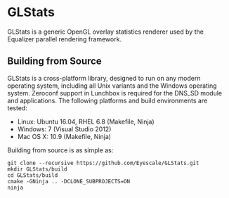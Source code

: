 # GLStats

GLStats is a generic OpenGL overlay statistics renderer used by the
Equalizer parallel rendering framework.

## Building from Source

GLStats is a cross-platform library, designed to run on any modern
operating system, including all Unix variants and the Windows operating
system. Zeroconf support in Lunchbox is required for the DNS_SD module
and applications. The following platforms and build environments are
tested:

* Linux: Ubuntu 16.04, RHEL 6.8 (Makefile, Ninja)
* Windows: 7 (Visual Studio 2012)
* Mac OS X: 10.9 (Makefile, Ninja)

Building from source is as simple as:

    git clone --recursive https://github.com/Eyescale/GLStats.git
    mkdir GLStats/build
    cd GLStats/build
    cmake -GNinja .. -DCLONE_SUBPROJECTS=ON
    ninja
